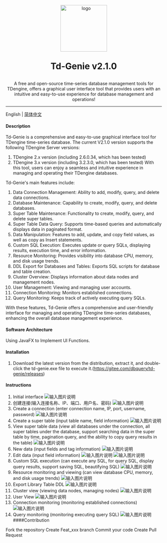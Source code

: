 <p align="center">
	<img alt="logo" src="https://gitee.com/dbquery/td-genie/raw/master/tdengine/src/main/resources/images/logo.png" width="150" height="150">
</p>

<h1 align="center" style="margin: 30px 0 30px; font-weight: bold;">Td-Genie v2.1.0</h1>
<p align="center">A free and open-source time-series database management tools for TDengine, offers a graphical user interface tool that provides users with an intuitive and easy-to-use experience for database management and operations!</p>

----
English | [简体中文](README.md)

#### Description
Td-Genie is a comprehensive and easy-to-use graphical interface tool for TDengine time-series database. The current V2.1.0 version supports the following TDengine Server versions:

1. TDengine 2.x version (including 2.6.0.34, which has been tested)
2. TDengine 3.x version (including 3.2.3.0, which has been tested)
With this tool, users can enjoy a seamless and intuitive experience in managing and operating their TDengine databases.

Td-Genie's main features include:
1. Data Connection Management: Ability to add, modify, query, and delete data connections.
2. Database Maintenance: Capability to create, modify, query, and delete databases.
3. Super Table Maintenance: Functionality to create, modify, query, and delete super tables.
4. Super Table Data Query: Supports time-based queries and automatically displays data in paginated format.
5. Data Manipulation: Features to add, update, and copy field values, as well as copy as Insert statements.
6. Custom SQL Execution: Executes update or query SQLs, displaying results, execution time, and error information.
7. Resource Monitoring: Provides visibility into database CPU, memory, and disk usage trends.
8. DDL Export for Databases and Tables: Exports SQL scripts for database and table creation.
9. Cluster Overview: Displays information about data nodes and management nodes.
10. User Management: Viewing and managing user accounts.
11. Connection Monitoring: Monitors established connections.
12. Query Monitoring: Keeps track of actively executing query SQLs.

With these features, Td-Genie offers a comprehensive and user-friendly interface for managing and operating TDengine time-series databases, enhancing the overall database management experience.
#### Software Architecture

Using JavaFX to Implement UI Functions.


#### Installation

1.  Download the latest version from the distribution, extract it, and double-click the td-genie.exe file to execute it.(https://gitee.com/dbquery/td-genie/releases)

#### Instructions

1.  Initial interface
![输入图片说明](tdengine/src/main/resources/images/readme/start.png)
2.  创建连接(输入连接名称、IP、端口、用户名、密码)
![输入图片说明](tdengine/src/main/resources/images/readme/createConnection.png)
3.  Create a connection (enter connection name, IP, port, username, password)
![输入图片说明](tdengine/src/main/resources/images/readme/createDB.png)
4.  Create a super table (input table name, field information)
![输入图片说明](tdengine/src/main/resources/images/readme/createSTB.png)
5. View super table data (view all databases under the connection, all super tables under the database, support searching data in the super table by time, pagination query, and the ability to copy query results in the table)
![输入图片说明](tdengine/src/main/resources/images/readme/queryStbRecord.png)
6. New data (input fields and tag information)
![输入图片说明](tdengine/src/main/resources/images/readme/insertData.png)
7. Edit data (input field information)
![输入图片说明](tdengine/src/main/resources/images/readme/updateDataSelectItem.png)
![输入图片说明](tdengine/src/main/resources/images/readme/updateData.png)
8. Custom SQL execution (can execute any SQL, for query SQL, display query results, support saving SQL, beautifying SQL)
![输入图片说明](tdengine/src/main/resources/images/readme/executeSQL.png)
9. Resource monitoring and viewing (can view database CPU, memory, and disk usage trends)
![输入图片说明](tdengine/src/main/resources/images/resourceMonitor.png)
10. Export Library Table DDL
![输入图片说明](tdengine/src/main/resources/images/readme/exportDDL.png)
11. Cluster view (viewing data nodes, managing nodes)
![输入图片说明](tdengine/src/main/resources/images/readme/clusterquery.png)
12. User View
![输入图片说明](tdengine/src/main/resources/images/readme/userquery.png)
13. Connection monitoring (monitoring established connections)
![输入图片说明](tdengine/src/main/resources/images/readme/connectionquery.png)
14. Query monitoring (monitoring executing query SQL)
![输入图片说明](tdengine/src/main/resources/images/readme/querymonitor.png)
####Contribution

Fork the repository
Create Feat_xxx branch
Commit your code
Create Pull Request
